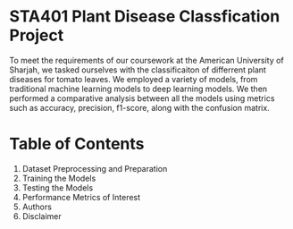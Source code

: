 # STA401 Plant Disease Classfication Project

To meet the requirements of our coursework at the American University of Sharjah, we tasked ourselves with the classificaiton of differrent plant diseases for tomato leaves. We employed a variety of models, from traditional machine learning models to deep learning models. We then performed a comparative analysis between all the models using metrics such as accuracy, precision, f1-score, along with the confusion matrix. 

# Table of Contents

1. Dataset Preprocessing and Preparation
2. Training the Models
3. Testing the Models
4. Performance Metrics of Interest
5. Authors
6. Disclaimer


